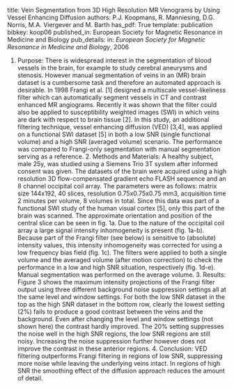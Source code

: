 title: Vein Segmentation from 3D High Resolution MR Venograms by Using Vessel Enhancing Diffusion
authors: P.J. Koopmans, R. Manniesing, D.G. Norris, M.A. Viergever and M. Barth
has_pdf: True
template: publication
bibkey: koop06
published_in: European Society for Magnetic Resonance in Medicine and Biology
pub_details: in: <i>European Society for Magnetic Resonance in Medicine and Biology</i>, 2006
1. Purpose: There is widespread interest in the segmentation of blood vessels in the brain, for example to study cerebral aneurysms and stenosis. However manual segmentation of veins in an (MR) brain dataset is a cumbersome task and therefore an automated approach is desirable. In 1998 Frangi et al. [1] designed a multiscale vessel-likeliness filter which can automatically segment vessels in CT and contrast enhanced MR angiograms. Recently it was shown that the filter could also be applied to susceptibility weighted images (SWI) in which veins are dark with respect to brain tissue [2]. In this study, an additional filtering technique, vessel enhancing diffusion (VED) [3,4], was applied on a functional SWI dataset [5] in both a low SNR (single functional volume) and a high SNR (averaged volume) scenario. The performance was compared to Frangi-only segmentation with manual segmentation serving as a reference. 2. Methods and Materials: A healthy subject, male 25y, was studied using a Siemens Trio 3T system after informed consent was given. The datasets of the brain were acquired using a high resolution 3D flow-compensated gradient echo FLASH sequence and an 8 channel occipital coil array. The parameters were as follows: matrix size 144x192, 40 slices, resolution 0.75x0.75x0.75 mm3, acquisition time 2 minutes per volume, 8 volumes in total. Since this data was part of a functional SWI study of the human visual cortex [5], only this part of the brain was scanned. The approximate orientation and position of the central slice can be seen in fig. 1a. Due to the nature of the occipital coil array a large signal intensity inhomogeneity is present (fig. 1a-b). Because part of the Frangi filter (see below) is sensitive to (absolute) intensity values, this intensity inhomogeneity was corrected for using a low frequency bias field (fig. 1c). The filters were applied to both a single volume and the averaged volume (after motion correction) to check the performance in a low and high SNR situation, respectively (fig. 1d-e). Manual segmentation was performed on the average volume. 3. Results: Figure 3 shows the maximum intensity projections of the Frangi filter output using three different background noise suppression settings all at the same level and window settings. For both the low SNR dataset in the top as the high SNR dataset in the bottom row, clearly the lowest setting (2%) fails to produce a good contrast between the veins and the background. Even after changing the level and window settings (not shown here) the contrast hardly improved. The 20% setting suppresses the noise well in the high SNR regions, the low SNR regions are still noisy. Increasing the noise suppression further however does not improve the contrast in these anterior regions. 4. Conclusion: VED filtering outperforms Frangi filtering in regions of low SNR, suppressing more noise while leaving the underlying veins intact. In regions of high SNR the smoothing effect of the diffusion approach reduces the amount of detail.

